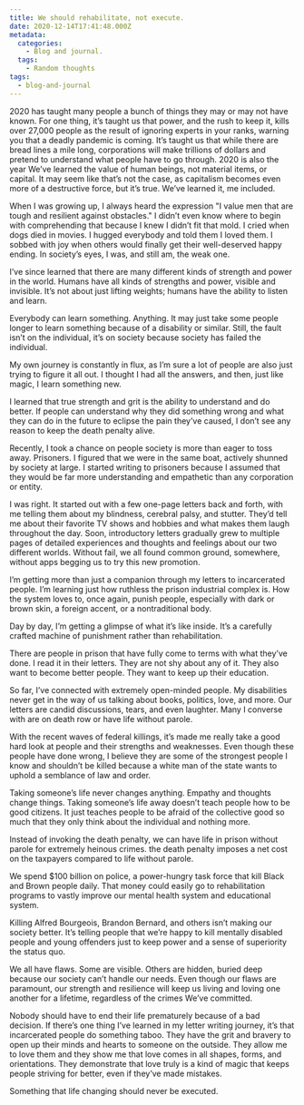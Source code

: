 ```yaml
---
title: We should rehabilitate, not execute.
date: 2020-12-14T17:41:48.000Z
metadata:
  categories:
    - Blog and journal.
  tags:
    - Random thoughts
tags:
  - blog-and-journal
---
```


2020 has taught many people a bunch of things they may or may not have known. For one thing, it’s taught us that power, and the rush to keep it, kills over 27,000 people as the result of ignoring experts in your ranks, warning you that a deadly pandemic is coming. It’s taught us that while there are bread lines a mile long, corporations will make trillions of dollars and pretend to understand what people have to go through. 2020 is also the year We’ve learned the value of human beings, not material items, or capital. It may seem like that’s not the case, as capitalism becomes even more of a destructive force, but it’s true. We’ve learned it, me included.

When I was growing up, I always heard the expression "I value men that are tough and resilient against obstacles." I didn’t even know where to begin with comprehending that because I knew I didn’t fit that mold. I cried when dogs died in movies. I hugged everybody and told them I loved them. I sobbed with joy when others would finally get their well-deserved happy ending. In society’s eyes, I was, and still am, the weak one.

I’ve since learned that there are many different kinds of strength and power in the world. Humans have all kinds of strengths and power, visible and invisible. It’s not about just lifting weights; humans have the ability to listen and learn.

Everybody can learn something. Anything. It may just take some people longer to learn something because of a disability or similar. Still, the fault isn’t on the individual, it’s on society because society has failed the individual.

My own journey is constantly in flux, as I’m sure a lot of people are also just trying to figure it all out. I thought I had all the answers, and then, just like magic, I learn something new.

I learned that true strength and grit is the ability to understand and do better. If people can understand why they did something wrong and what they can do in the future to eclipse the pain they’ve caused, I don’t see any reason to keep the death penalty alive.

Recently, I took a chance on people society is more than eager to toss away. Prisoners. I figured that we were in the same boat, actively shunned by society at large. I started writing to prisoners because I assumed that they would be far more understanding and empathetic than any corporation or entity.

I was right. It started out with a few one-page letters back and forth, with me telling them about my blindness, cerebral palsy, and stutter. They’d tell me about their favorite TV shows and hobbies and what makes them laugh throughout the day. Soon, introductory letters gradually grew to multiple pages of detailed experiences and thoughts and feelings about our two different worlds. Without fail, we all found common ground, somewhere, without apps begging us to try this new promotion.

I’m getting more than just a companion through my letters to incarcerated people. I’m learning just how ruthless the prison industrial complex is. How the system loves to, once again, punish people, especially with dark or brown skin, a foreign accent, or a nontraditional body.

Day by day, I’m getting a glimpse of what it’s like inside. It’s a carefully crafted machine of punishment rather than rehabilitation.

There are people in prison that have fully come to terms with what they’ve done. I read it in their letters. They are not shy about any of it. They also want to become better people. They want to keep up their education.

So far, I’ve connected with extremely open-minded people. My disabilities never get in the way of us talking about books, politics, love, and more. Our letters are candid discussions, tears, and even laughter. Many I converse with are on death row or have life without parole.

With the recent waves of federal killings, it’s made me really take a good hard look at people and their strengths and weaknesses. Even though these people have done wrong, I believe they are some of the strongest people I know and shouldn’t be killed because a white man of the state wants to uphold a semblance of law and order.

Taking someone’s life never changes anything. Empathy and thoughts change things. Taking someone’s life away doesn’t teach people how to be good citizens. It just teaches people to be afraid of the collective good so much that they only think about the individual and nothing more.

Instead of invoking the death penalty, we can have life in prison without parole for extremely heinous crimes. the death penalty imposes a net cost on the taxpayers compared to life without parole.

We spend $100 billion on police, a power-hungry task force that kill Black and Brown people daily. That money could easily go to rehabilitation programs to vastly improve our mental health system and educational system.

Killing Alfred Bourgeois, Brandon Bernard, and others isn’t making our society better. It’s telling people that we’re happy to kill mentally disabled people and young offenders just to keep power and a sense of superiority the status quo.

We all have flaws. Some are visible. Others are hidden, buried deep because our society can’t handle our needs. Even though our flaws are paramount, our strength and resilience will keep us living and loving one another for a lifetime, regardless of the crimes We’ve committed.

Nobody should have to end their life prematurely because of a bad decision. If there’s one thing I’ve learned in my letter writing journey, it’s that incarcerated people do something taboo. They have the grit and bravery to open up their minds and hearts to someone on the outside. They allow me to love them and they show me that love comes in all shapes, forms, and orientations. They demonstrate that love truly is a kind of magic that keeps people striving for better, even if they’ve made mistakes.

Something that life changing should never be executed.
